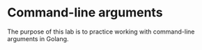 # Command-line arguments

The purpose of this lab is to practice working with command-line arguments in Golang.
